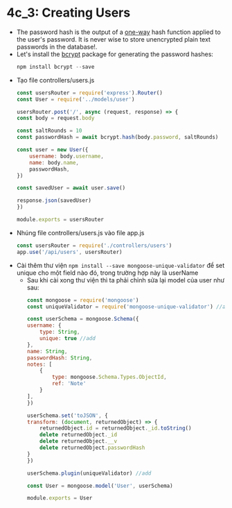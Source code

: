 # 4c_3: Creating Users
* The password hash is the output of a [one-way](https://en.wikipedia.org/wiki/Cryptographic_hash_function) hash function applied to the user's password. It is never wise to store unencrypted plain text passwords in the database!.
* Let's install the [bcrypt](https://github.com/kelektiv/node.bcrypt.js) package for generating the password hashes:
    ```js
    npm install bcrypt --save
    ```
* Tạo file controllers/users.js
    ```js
    const usersRouter = require('express').Router()
    const User = require('../models/user')

    usersRouter.post('/', async (request, response) => {
    const body = request.body

    const saltRounds = 10
    const passwordHash = await bcrypt.hash(body.password, saltRounds)

    const user = new User({
        username: body.username,
        name: body.name,
        passwordHash,
    })

    const savedUser = await user.save()

    response.json(savedUser)
    })

    module.exports = usersRouter
    ```
* Nhúng file controllers/users.js vào file app.js
    ```js
    const usersRouter = require('./controllers/users')
    app.use('/api/users', usersRouter)
    ```
* Cài thêm thư viện `npm install --save mongoose-unique-validator` để set unique cho một field nào đó, trong trường hợp này là userName
    * Sau khi cài xong thư viện thì ta phải chỉnh sửa lại model của user như sau:
        ```js
        const mongoose = require('mongoose')
        const uniqueValidator = require('mongoose-unique-validator') //add

        const userSchema = mongoose.Schema({
        username: {
            type: String,
            unique: true //add
        },
        name: String,
        passwordHash: String,
        notes: [
            {
                type: mongoose.Schema.Types.ObjectId,
                ref: 'Note'
            }
        ],
        })

        userSchema.set('toJSON', {
        transform: (document, returnedObject) => {
            returnedObject.id = returnedObject._id.toString()
            delete returnedObject._id
            delete returnedObject.__v
            delete returnedObject.passwordHash
        }
        })

        userSchema.plugin(uniqueValidator) //add

        const User = mongoose.model('User', userSchema)

        module.exports = User
        ```











